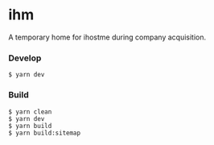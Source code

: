 # ihm

A temporary home for ihostme during company acquisition.

### Develop

    $ yarn dev

### Build

    $ yarn clean
    $ yarn dev
    $ yarn build
    $ yarn build:sitemap

